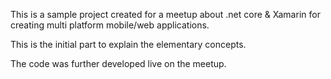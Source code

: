 This is a sample project created for a meetup about .net core & Xamarin for creating multi platform mobile/web applications.

This is the initial part to explain the elementary concepts.

The code was further developed live on the meetup.
